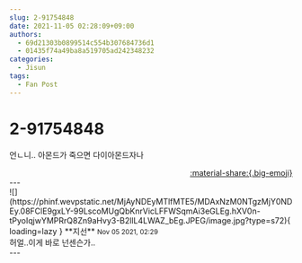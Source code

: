 ```yaml
---
slug: 2-91754848
date: 2021-11-05 02:28:09+09:00
authors:
  - 69d21303b0899514c554b307684736d1
  - 01435f74a49ba8a519705ad242348232
categories:
  - Jisun
tags:
  - Fan Post
---
```


# 2-91754848

<div class="post-container" markdown="1">
<div class="content-container md-sidebar__scrollwrap" markdown="1">

언ㄴ니.. 아몬드가 죽으면 다이아몬드자나

</div>
</div>

<div style="text-align: right;" markdown="1">
<a href="https://weverse.io/fromis9/fanpost/2-91754848" style="text-align: right;">:material-share:{.big-emoji}</a>
</div>
---

<div class="comments-container md-sidebar__scrollwrap" markdown="1">
<div class="comment" markdown="1">
<div class='id-container' markdown="1">
![](https://phinf.wevpstatic.net/MjAyNDEyMTlfMTE5/MDAxNzM0NTgzMjY0NDEy.08FClE9gxLY-99LscoMUgQbKnrVicLFFWSqmAi3eGLEg.hXV0n-tPyoIqjwYMPRrQ8Zn9aHvy3-B2llL4LWAZ_bEg.JPEG/image.jpg?type=s72){ loading=lazy }
**<span class="artist">지선</span>** <small>Nov 05 2021, 02:29</small><br>
</div>
<div class='comment-body' markdown="1">
허얼..이게 바로 넌센슨가.. 
</div>
</div>
</div>
---
